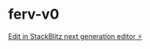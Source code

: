 # ferv-v0

[Edit in StackBlitz next generation editor ⚡️](https://stackblitz.com/~/github.com/petethec/ferv-v0)